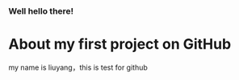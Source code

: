 ### Well hello there!

# About my first project on GitHub
my name is liuyang，this is test for github
